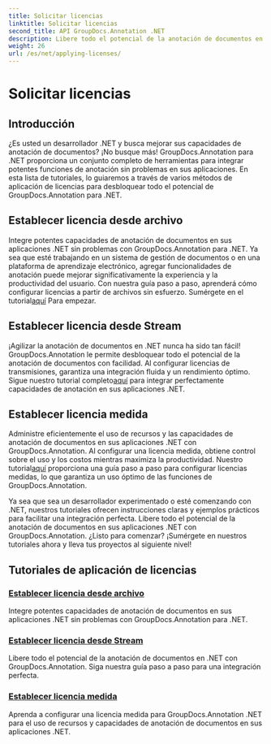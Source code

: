 ```yaml
---
title: Solicitar licencias
linktitle: Solicitar licencias
second_title: API GroupDocs.Annotation .NET
description: Libere todo el potencial de la anotación de documentos en .NET con GroupDocs.Annotation. Siga nuestros tutoriales paso a paso para una integración perfecta.
weight: 26
url: /es/net/applying-licenses/
---
```


# Solicitar licencias

## Introducción

¿Es usted un desarrollador .NET y busca mejorar sus capacidades de anotación de documentos? ¡No busque más! GroupDocs.Annotation para .NET proporciona un conjunto completo de herramientas para integrar potentes funciones de anotación sin problemas en sus aplicaciones. En esta lista de tutoriales, lo guiaremos a través de varios métodos de aplicación de licencias para desbloquear todo el potencial de GroupDocs.Annotation para .NET.

## Establecer licencia desde archivo
Integre potentes capacidades de anotación de documentos en sus aplicaciones .NET sin problemas con GroupDocs.Annotation para .NET. Ya sea que esté trabajando en un sistema de gestión de documentos o en una plataforma de aprendizaje electrónico, agregar funcionalidades de anotación puede mejorar significativamente la experiencia y la productividad del usuario. Con nuestra guía paso a paso, aprenderá cómo configurar licencias a partir de archivos sin esfuerzo. Sumérgete en el tutorial[aquí](./set-license-from-file/) Para empezar.

## Establecer licencia desde Stream
 ¡Agilizar la anotación de documentos en .NET nunca ha sido tan fácil! GroupDocs.Annotation le permite desbloquear todo el potencial de la anotación de documentos con facilidad. Al configurar licencias de transmisiones, garantiza una integración fluida y un rendimiento óptimo. Sigue nuestro tutorial completo[aquí](./set-license-from-stream/) para integrar perfectamente capacidades de anotación en sus aplicaciones .NET.

## Establecer licencia medida
Administre eficientemente el uso de recursos y las capacidades de anotación de documentos en sus aplicaciones .NET con GroupDocs.Annotation. Al configurar una licencia medida, obtiene control sobre el uso y los costos mientras maximiza la productividad. Nuestro tutorial[aquí](./set-metered-license/) proporciona una guía paso a paso para configurar licencias medidas, lo que garantiza un uso óptimo de las funciones de GroupDocs.Annotation.

Ya sea que sea un desarrollador experimentado o esté comenzando con .NET, nuestros tutoriales ofrecen instrucciones claras y ejemplos prácticos para facilitar una integración perfecta. Libere todo el potencial de la anotación de documentos en sus aplicaciones .NET con GroupDocs.Annotation. ¿Listo para comenzar? ¡Sumérgete en nuestros tutoriales ahora y lleva tus proyectos al siguiente nivel!

## Tutoriales de aplicación de licencias
### [Establecer licencia desde archivo](./set-license-from-file/)
Integre potentes capacidades de anotación de documentos en sus aplicaciones .NET sin problemas con GroupDocs.Annotation para .NET.
### [Establecer licencia desde Stream](./set-license-from-stream/)
Libere todo el potencial de la anotación de documentos en .NET con GroupDocs.Annotation. Siga nuestra guía paso a paso para una integración perfecta.
### [Establecer licencia medida](./set-metered-license/)
Aprenda a configurar una licencia medida para GroupDocs.Annotation .NET para el uso de recursos y capacidades de anotación de documentos en sus aplicaciones .NET.